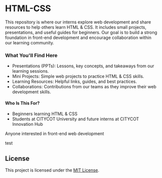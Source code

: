 # HTML-CSS
This repository is where our interns explore web development and share resources to help others learn HTML & CSS. It includes small projects, presentations, and useful guides for beginners. Our goal is to build a strong foundation in front-end development and encourage collaboration within our learning community.

### What You'll Find Here
* Presentations (PPTs): Lessons, key concepts, and takeaways from our learning sessions.
* Mini Projects: Simple web projects to practice HTML & CSS skills.
* Learning Resources: Helpful links, guides, and best practices.
* Collaborations: Contributions from our teams as they improve their web development skills.

#### Who Is This For?
* Beginners learning HTML & CSS
* Students at CITYCOT University and future interns at CITYCOT Innovation Hub


Anyone interested in front-end web development

test



## License
This project is licensed under the [MIT License](https://opensource.org/licenses/MIT).
